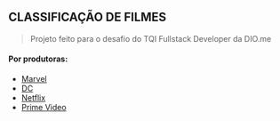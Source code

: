 ## CLASSIFICAÇÃO DE FILMES
> Projeto feito para o desafio do TQI Fullstack Developer da DIO.me
#### Por produtoras:
 - [Marvel](marvel.md)
 - [DC](DC.md)
 - [Netflix](Netflix.md)
 - [Prime Video](Prime.md)
